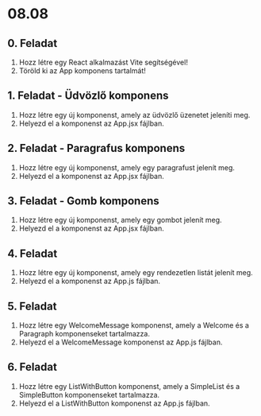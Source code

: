 # 08.08

## 0. Feladat

1. Hozz létre egy React alkalmazást Vite segítségével!
2. Töröld ki az App komponens tartalmát!

## 1. Feladat - Üdvözlő komponens

1. Hozz létre egy új komponenst, amely az üdvözlő üzenetet jeleníti meg.
2. Helyezd el a komponenst az App.jsx fájlban.

## 2. Feladat - Paragrafus komponens

1. Hozz létre egy új komponenst, amely egy paragrafust jelenít meg.
2. Helyezd el a komponenst az App.jsx fájlban.

## 3. Feladat - Gomb komponens

1. Hozz létre egy új komponenst, amely egy gombot jelenít meg.
2. Helyezd el a komponenst az App.jsx fájlban.

## 4. Feladat

1. Hozz létre egy új komponenst, amely egy rendezetlen listát jelenít meg.
2. Helyezd el a komponenst az App.js fájlban.

## 5. Feladat

1. Hozz létre egy WelcomeMessage komponenst, amely a Welcome és a Paragraph komponenseket tartalmazza.
2. Helyezd el a WelcomeMessage komponenst az App.js fájlban.

## 6. Feladat

1. Hozz létre egy ListWithButton komponenst, amely a SimpleList és a SimpleButton komponenseket tartalmazza.
2. Helyezd el a ListWithButton komponenst az App.js fájlban.
